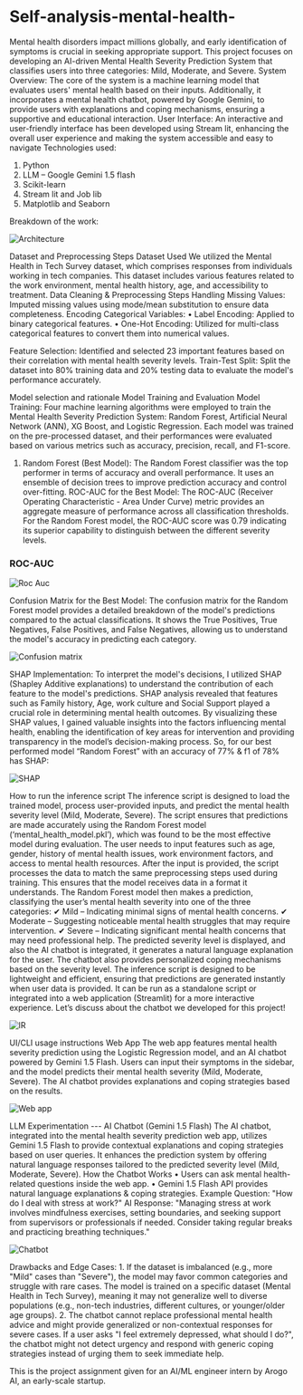 # Self-analysis-mental-health-

Mental health disorders impact millions globally, and early identification of symptoms is crucial in seeking appropriate support. This project focuses on developing an AI-driven Mental Health Severity Prediction System that classifies users into three categories: Mild, Moderate, and Severe.
System Overview: The core of the system is a machine learning model that evaluates users' mental health based on their inputs. Additionally, it incorporates a mental health chatbot, powered by Google Gemini, to provide users with explanations and coping mechanisms, ensuring a supportive and educational interaction.
User Interface: An interactive and user-friendly interface has been developed using Stream lit, enhancing the overall user experience and making the system accessible and easy to navigate
Technologies used:
1.	Python
2.	LLM – Google Gemini 1.5 flash
3.	Scikit-learn
4.	Stream lit and Job lib
5.	Matplotlib and Seaborn


Breakdown of the work:


![Architecture](Images/Breakdown.png)




Dataset and Preprocessing Steps
Dataset Used
We utilized the Mental Health in Tech Survey dataset, which comprises responses from individuals working in tech companies. This dataset includes various features related to the work environment, mental health history, age, and accessibility to treatment.
Data Cleaning & Preprocessing Steps
Handling Missing Values: Imputed missing values using mode/mean substitution to ensure data completeness.
Encoding Categorical Variables:
• Label Encoding: Applied to binary categorical features.
• One-Hot Encoding: Utilized for multi-class categorical features to convert them into numerical values.

Feature Selection: Identified and selected 23 important features based on their correlation with mental health severity levels.
Train-Test Split: Split the dataset into 80% training data and 20% testing data to evaluate the model's performance accurately.

Model selection and rationale
Model Training and Evaluation
Model Training: Four machine learning algorithms were employed to train the Mental Health Severity Prediction System: Random Forest, Artificial Neural Network (ANN), XG Boost, and Logistic Regression. Each model was trained on the pre-processed dataset, and their performances were evaluated based on various metrics such as accuracy, precision, recall, and F1-score.
1. Random Forest (Best Model): The Random Forest classifier was the top performer in terms of accuracy and overall performance. It uses an ensemble of decision trees to improve prediction accuracy and control over-fitting.
ROC-AUC for the Best Model: The ROC-AUC (Receiver Operating Characteristic - Area Under Curve) metric provides an aggregate measure of performance across all classification thresholds. For the Random Forest model, the ROC-AUC score was 0.79 indicating its superior capability to distinguish between the different severity levels.

### ROC-AUC
![Roc Auc](Images/ROCRF.png)  

Confusion Matrix for the Best Model: The confusion matrix for the Random Forest model provides a detailed breakdown of the model's predictions compared to the actual classifications. It shows the True Positives, True Negatives, False Positives, and False Negatives, allowing us to understand the model's accuracy in predicting each category.

![Confusion matrix](Images/output.png)

SHAP Implementation:
To interpret the model's decisions, I utilized SHAP (Shapley Additive explanations) to understand the contribution of each feature to the model's predictions. SHAP analysis revealed that features such as Family history, Age, work culture and Social Support played a crucial role in determining mental health outcomes. By visualizing these SHAP values, I gained valuable insights into the factors influencing mental health, enabling the identification of key areas for intervention and providing transparency in the model’s decision-making process.
So, for our best performed model “Random Forest” with an accuracy of 77% & f1 of 78% has SHAP:

![SHAP](Images/SHAPRF.png)

How to run the inference script
The inference script is designed to load the trained model, process user-provided inputs, and predict the mental health severity level (Mild, Moderate, Severe). The script ensures that predictions are made accurately using the Random Forest model (‘mental_health_model.pkl’), which was found to be the most effective model during evaluation. The user needs to input features such as age, gender, history of mental health issues, work environment factors, and access to mental health resources.
After the input is provided, the script processes the data to match the same preprocessing steps used during training. This ensures that the model receives data in a format it understands. The Random Forest model then makes a prediction, classifying the user’s mental health severity into one of the three categories:
✔ Mild – Indicating minimal signs of mental health concerns. ✔ Moderate – Suggesting noticeable mental health struggles that may require intervention. ✔ Severe – Indicating significant mental health concerns that may need professional help.
The predicted severity level is displayed, and also the AI chatbot is integrated, it generates a natural language explanation for the user. The chatbot also provides personalized coping mechanisms based on the severity level. The inference script is designed to be lightweight and efficient, ensuring that predictions are generated instantly when user data is provided. It can be run as a standalone script or integrated into a web application (Streamlit) for a more interactive experience.
Let’s discuss about the chatbot we developed for this project!

![IR](Images/Inferencescript.png)

UI/CLI usage instructions
Web App
The web app features mental health severity prediction using the Logistic Regression model, and an AI chatbot powered by Gemini 1.5 Flash. Users can input their symptoms in the sidebar, and the model predicts their mental health severity (Mild, Moderate, Severe). The AI chatbot provides explanations and coping strategies based on the results.

![Web app](Images/Frontend_Predict.png)

LLM Experimentation --- AI Chatbot (Gemini 1.5 Flash)
The AI chatbot, integrated into the mental health severity prediction web app, utilizes Gemini 1.5 Flash to provide contextual explanations and coping strategies based on user queries. It enhances the prediction system by offering natural language responses tailored to the predicted severity level (Mild, Moderate, Severe).
How the Chatbot Works
• Users can ask mental health-related questions inside the web app.
• Gemini 1.5 Flash API provides natural language explanations & coping strategies.
Example Question:
"How do I deal with stress at work?"
AI Response: "Managing stress at work involves mindfulness exercises, setting boundaries, and seeking support from supervisors or professionals if needed. Consider taking regular breaks and practicing breathing techniques."

![Chatbot](Images/Chatbotresponse.png)



Drawbacks and Edge Cases:
1.
If the dataset is imbalanced (e.g., more "Mild" cases than "Severe"), the model may favor common categories and struggle with rare cases. The model is trained on a specific dataset (Mental Health in Tech Survey), meaning it may not generalize well to diverse populations (e.g., non-tech industries, different cultures, or younger/older age groups).
2.
The chatbot cannot replace professional mental health advice and might provide generalized or non-contextual responses for severe cases. If a user asks "I feel extremely depressed, what should I do?", the chatbot might not detect urgency and respond with generic coping strategies instead of urging them to seek immediate help.



This is the project assignment given for an AI/ML engineer intern by Arogo AI, an early-scale startup.



